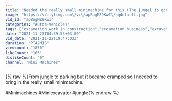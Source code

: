 ```yaml
---
title: "Needed the really small minimachine for this (The jungel is gone) Part 2"
image: "https:\/\/i.ytimg.com\/vi\/apBogMZ9KwI\/hqdefault.jpg"
vid_id: "apBogMZ9KwI"
categories: "Autos-Vehicles"
tags: ["excavation work in construction","excavation business","excavation company"]
date: "2021-11-23T04:39:53+03:00"
vid_date: "2021-11-22T19:47:03Z"
duration: "PT42M1S"
viewcount: "1850"
likeCount: "165"
dislikeCount: "0"
channel: "Mini Machines"
---
```

{% raw %}From jungle to parking but it became cramped so I needed to bring in the really small minimachine.<br /><br />#Minimachines #Miniexcavator #jungle{% endraw %}

